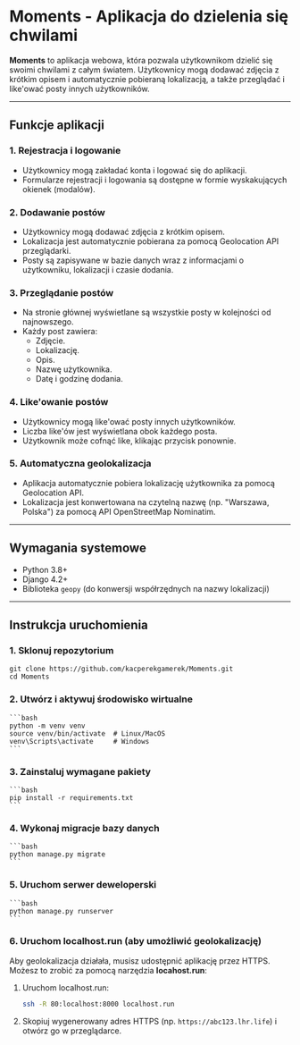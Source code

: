 # Moments - Aplikacja do dzielenia się chwilami

**Moments** to aplikacja webowa, która pozwala użytkownikom dzielić się swoimi chwilami z całym światem. Użytkownicy mogą dodawać zdjęcia z krótkim opisem i automatycznie pobieraną lokalizacją, a także przeglądać i like'ować posty innych użytkowników.

---

## Funkcje aplikacji

### 1. **Rejestracja i logowanie**
- Użytkownicy mogą zakładać konta i logować się do aplikacji.
- Formularze rejestracji i logowania są dostępne w formie wyskakujących okienek (modalów).

### 2. **Dodawanie postów**
- Użytkownicy mogą dodawać zdjęcia z krótkim opisem.
- Lokalizacja jest automatycznie pobierana za pomocą Geolocation API przeglądarki.
- Posty są zapisywane w bazie danych wraz z informacjami o użytkowniku, lokalizacji i czasie dodania.

### 3. **Przeglądanie postów**
- Na stronie głównej wyświetlane są wszystkie posty w kolejności od najnowszego.
- Każdy post zawiera:
  - Zdjęcie.
  - Lokalizację.
  - Opis.
  - Nazwę użytkownika.
  - Datę i godzinę dodania.

### 4. **Like'owanie postów**
- Użytkownicy mogą like'ować posty innych użytkowników.
- Liczba like'ów jest wyświetlana obok każdego posta.
- Użytkownik może cofnąć like, klikając przycisk ponownie.

### 5. **Automatyczna geolokalizacja**
- Aplikacja automatycznie pobiera lokalizację użytkownika za pomocą Geolocation API.
- Lokalizacja jest konwertowana na czytelną nazwę (np. "Warszawa, Polska") za pomocą API OpenStreetMap Nominatim.

---

## Wymagania systemowe

- Python 3.8+
- Django 4.2+
- Biblioteka `geopy` (do konwersji współrzędnych na nazwy lokalizacji)

---

## Instrukcja uruchomienia

### 1. Sklonuj repozytorium

    git clone https://github.com/kacperekgamerek/Moments.git
    cd Moments
    
### 2. Utwórz i aktywuj środowisko wirtualne

    ```bash
    python -m venv venv
    source venv/bin/activate  # Linux/MacOS
    venv\Scripts\activate     # Windows
    ```

### 3. Zainstaluj wymagane pakiety

    ```bash
    pip install -r requirements.txt
    ```

### 4. Wykonaj migracje bazy danych

    ```bash
    python manage.py migrate
    ```

### 5. Uruchom serwer deweloperski

    ```bash
    python manage.py runserver
    ```

### 6. Uruchom localhost.run (aby umożliwić geolokalizację)
Aby geolokalizacja działała, musisz udostępnić aplikację przez HTTPS. Możesz to zrobić za pomocą narzędzia **locahost.run**:
1. Uruchom localhost.run:

    ```bash
    ssh -R 80:localhost:8000 localhost.run
    ```

2. Skopiuj wygenerowany adres HTTPS (np. `https://abc123.lhr.life`) i otwórz go w przeglądarce.
 
